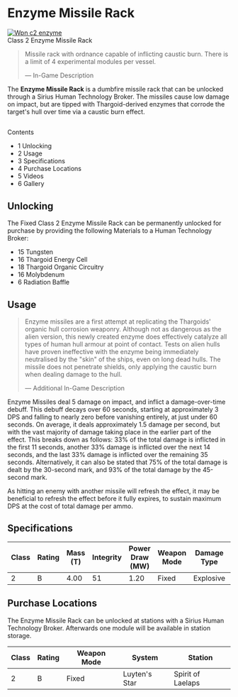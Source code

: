 # Enzyme Missile Rack
[![Wpn c2 enzyme](https://static.wikia.nocookie.net/elite-dangerous/images/b/b4/Wpn_c2_enzyme.png/revision/latest/scale-to-width-down/300?cb=20190508231057)](https://static.wikia.nocookie.net/elite-dangerous/images/b/b4/Wpn_c2_enzyme.png/revision/latest?cb=20190508231057) 	 		 			 		 		 		 			
Class 2 Enzyme Missile Rack
 		 	 

> 
> 
> Missile rack with ordnance capable of inflicting caustic burn. There is a limit of 4 experimental modules per vessel.
> 
> 
> — In-Game Description
> 

The **Enzyme Missile Rack** is a dumbfire missile rack that can be unlocked through a Sirius Human Technology Broker. The missiles cause low damage on impact, but are tipped with Thargoid-derived enzymes that corrode the target's hull over time via a caustic burn effect.

## 

Contents

- 1 Unlocking
- 2 Usage
- 3 Specifications
- 4 Purchase Locations
- 5 Videos
- 6 Gallery

## Unlocking

The Fixed Class 2 Enzyme Missile Rack can be permanently unlocked for purchase by providing the following Materials to a Human Technology Broker:

- 15 Tungsten
- 16 Thargoid Energy Cell
- 18 Thargoid Organic Circuitry
- 16 Molybdenum
- 6 Radiation Baffle

## Usage

> 
> 
> Enzyme missiles are a first attempt at replicating the Thargoids' organic hull corrosion weaponry. Although not as dangerous as the alien version, this newly created enzyme does effectively catalyze all types of human hull armour at point of contact. Tests on alien hulls have proven ineffective with the enzyme being immediately neutralised by the "skin" of the ships, even on long dead hulls. The missile does not penetrate shields, only applying the caustic burn when dealing damage to the hull.
> 
> 
> — Additional In-Game Description
> 

Enzyme Missiles deal 5 damage on impact, and inflict a damage-over-time debuff. This debuff decays over 60 seconds, starting at approximately 3 DPS and falling to nearly zero before vanishing entirely, at just under 60 seconds. On average, it deals approximately 1.5 damage per second, but with the vast majority of damage taking place in the earlier part of the effect. This breaks down as follows: 33% of the total damage is inflicted in the first 11 seconds, another 33% damage is inflicted over the next 14 seconds, and the last 33% damage is inflicted over the remaining 35 seconds. Alternatively, it can also be stated that 75% of the total damage is dealt by the 30-second mark, and 93% of the total damage by the 45-second mark. 

As hitting an enemy with another missile will refresh the effect, it may be beneficial to refresh the effect before it fully expires, to sustain maximum DPS at the cost of total damage per ammo.

## Specifications

| Class | Rating | Mass<br>(T) | Integrity | Power<br>Draw (MW) | Weapon<br>Mode | Damage<br>Type | Explosion Damage | ROF | DPS | Thermal<br>Load | Distributor<br>Draw (MW) | Ammo<br>Clip Size | Ammo<br>Maximum | Missile<br>Speed (m/s) | Value<br>(CR) |
| --- | --- | --- | --- | --- | --- | --- | --- | --- | --- | --- | --- | --- | --- | --- | --- |
| 2 | B | 4.00 | 51 | 1.20 | Fixed | Explosive | 5 | 0.5 | 2.5 | 1.50 | 0.08 | 8 | 64 | 750 | 580,500 |

## Purchase Locations

The Enzyme Missile Rack can be unlocked at stations with a Sirius Human Technology Broker.   Afterwards one module will be available in station storage.

| Class | Rating | Weapon Mode | System | Station |
| --- | --- | --- | --- | --- |
| 2 | B | Fixed | Luyten's Star | Spirit of Laelaps |